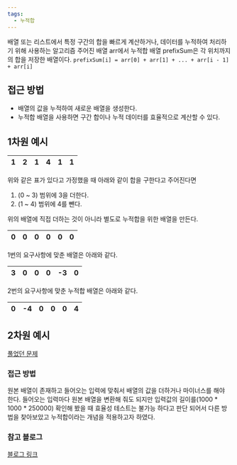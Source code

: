 ```yaml
---
tags:
  - 누적합
---
```


배열 또는 리스트에서 특정 구간의 합을 빠르게 계산하거나, 데이터를 누적하여 처리하기 위해 사용하는 알고리즘
주어진 배열 arr에서 누적합 배열 prefixSum은 각 위치까지의 합을 저장한 배열이다.
`prefixSum[i] = arr[0] + arr[1] + ... + arr[i - 1] + arr[i]`
## 접근 방법
- 배열의 값을 누적하여 새로운 배열을 생성한다.
- 누적합 배열을 사용하면 구간 합이나 누적 데이터를 효율적으로 계산할 수 있다.


## 1차원 예시
| 1   | 2   | 1   | 4   | 1   | 1   |
| --- | --- | --- | --- | --- | --- |
위와 같은 표가 있다고 가정했을 때 아래와 같이 합을 구한다고 주어진다면
1. (0 ~ 3) 범위에 3을 더한다.
2. (1 ~ 4) 범위에 4를 뺀다.

위의 배열에 직접 더하는 것이 아니라 별도로 누적합을 위한 배열을 만든다.

| 0   | 0   | 0   | 0   | 0   | 0   |
| --- | --- | --- | --- | --- | --- |
1번의 요구사항에 맞춘 배열은 아래와 같다.

| 3   | 0   | 0   | 0   | -3  | 0   |
| --- | --- | --- | --- | --- | --- |
2번의 요구사항에 맞춘 누적합 배열은 아래와 같다.

| 0   | -4  | 0   | 0   | 0   | 4   |
| --- | --- | --- | --- | --- | --- |

## 2차원 예시

[풀었던 문제](https://school.programmers.co.kr/learn/courses/30/lessons/92344)
### 접근 방법
원본 배열이 존재하고 들어오는 입력에 맞춰서 배열의 값을 더하거나 마이너스를 해야 한다.
들어오는 입력마다 원본 배열을 변환해 줘도 되지만 입력값의 길이를(1000 * 1000 * 250000) 확인해 봤을 때
효율성 테스트는 불가능 하다고 판단 되어서 다른 방법을 찾아보았고 누적합이라는 개념을 적용하고자 하였다.


### 참고 블로그
[블로그 링크](https://howudong.tistory.com/418)